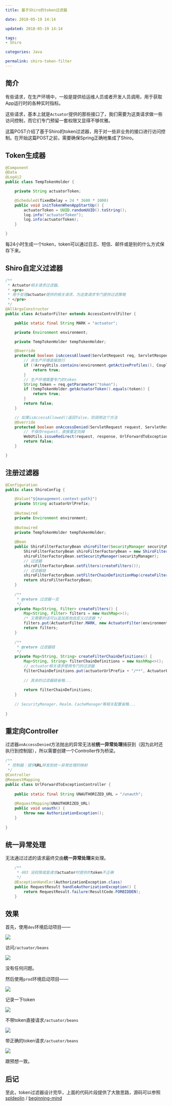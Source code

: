 ```yaml
---
title: 基于Shiro的token过滤器

date: 2018-05-19 14:14

updated: 2018-05-19 14:14

tags:
- Shiro

categories: Java

permalink: shiro-token-filter
---
```


## 简介

有些请求，在生产环境中，一般是提供给运维人员或者开发人员调用，用于获取App运行时的各种实时指标。

这些请求，基本上就是`Actuator`提供的那些接口了，我们需要为这类请求做一些访问控制，而它们专门预留一套权限又显得不够优雅。

这篇POST介绍了基于Shiro的token过滤器，用于对一些非业务的接口进行访问控制。在开始这篇POST之前，需要确保Spring正确地集成了Shiro。



## Token生成器

~~~java
@Component
@Data
@Log4j2
public class TempTokenHolder {

    private String actuatorToken;

    @Scheduled(fixedDelay = 24 * 3600 * 1000)
    public void initTokenWhenAppStartUp() {
        actuatorToken = UUID.randomUUID().toString();
        log.info("actuatorToken");
        log.info(actuatorToken);
    }

}
~~~

每24小时生成一个token，token可以通过日志、短信、邮件或是别的什么方式保存下来。



## Shiro自定义过滤器

~~~java
/**
 * Actuator相关请求过滤器。
 * <pre>
 * 用于处理actuator提供的相关请求，为这类请求专门提供过滤策略
 * </pre>
 */
@AllArgsConstructor
public class ActuatorFilter extends AccessControlFilter {

    public static final String MARK = "actuator";

    private Environment environment;

    private TempTokenHolder tempTokenHolder;

    @Override
    protected boolean isAccessAllowed(ServletRequest req, ServletResponse resp, Object mappedValue) {
        // 非生产环境直接放行
        if (!ArrayUtils.contains(environment.getActiveProfiles(), CoupledConstant.PROD_PROFILE_NAME)) {
            return true;
        }
        // 生产环境需要专门的token
        String token = req.getParameter("token");
        if (tempTokenHolder.getActuatorToken().equals(token)) {
            return true;
        }
        return false;
    }

    // 如果isAccessAllowed()返回false，则调用这个方法
    @Override
    protected boolean onAccessDenied(ServletRequest request, ServletResponse response) throws Exception {
        // 不保存request，直接重定向掉
        WebUtils.issueRedirect(request, response, UrlForwardToExceptionController.UNAUTHORIZED_URL);
        return false;
    }

}
~~~



## 注册过滤器

~~~java
@Configuration
public class ShiroConfig {

    @Value("${management.context-path}")
    private String actuatorUrlPrefix;
    
    @Autowired
    private Environment environment;
    
    @Autowired
    private TempTokenHolder tempTokenHolder;
    
    @Bean
    public ShiroFilterFactoryBean shiroFilter(SecurityManager securityManager) {
        ShiroFilterFactoryBean shiroFilterFactoryBean = new ShiroFilterFactoryBean();
        shiroFilterFactoryBean.setSecurityManager(securityManager);
        // 过滤器
        shiroFilterFactoryBean.setFilters(createFilters());
        // 过滤器链
        shiroFilterFactoryBean.setFilterChainDefinitionMap(createFilterChainDefinitions());
        return shiroFilterFactoryBean;
    }
    
    /**
     * @return 过滤器一览
     */
    private Map<String, Filter> createFilters() {
        Map<String, Filter> filters = new HashMap<>();
        /* 又需要的话可以追加其他自定义过滤器 */
        filters.put(ActuatorFilter.MARK, new ActuatorFilter(environment, tempTokenHolder));
        return filters;
    }
    
    /**
     * @return 过滤器链
     */
    private Map<String, String> createFilterChainDefinitions() {
        Map<String, String> filterChainDefinitions = new HashMap<>();
        // actuator相关请求使用专门的过滤器
        filterChainDefinitions.put(actuatorUrlPrefix + "/**", ActuatorFilter.MARK);
        
        // 其余的过滤器链省略...
        
        return filterChainDefinitions;
    }
    
    // SecurityManager、Realm、CacheManager等相关配置省略...
    
}
~~~



## 重定向Controller

过滤器`onAccessDenied`方法抛出的异常无法被**统一异常处理**捕获到（因为此时还执行到控制层），所以需要创建一个Controller作为桥梁。

~~~java
/**
 * 控制器：提供URL转发到统一异常处理的映射
 */
@Controller
@RequestMapping
public class UrlForwardToExceptionController {
   
    public static final String UNAUTHORIZED_URL = "/unauth";
    
    @RequestMapping(UNAUTHORIZED_URL)
    public void unauth() {
        throw new AuthorizationException();
    }
    
}
~~~



## 统一异常处理

无法通过过滤的请求最终交由**统一异常处理**来处理。

~~~java
    /**
     * 403 没权限或是请求actuator时提供的token不正确
     */
    @ExceptionHandler(AuthorizationException.class)
    public RequestResult handleAuthorizationException() {
        return RequestResult.failure(ResultCode.FORBIDDEN);
    }
~~~



## 效果

首先，使用`dev`环境启动项目——

![](/images/shiro-token-filter-01.png)



访问`/actuator/beans`

![](/images/shiro-token-filter-02.png)



没有任何问题。

然后使用`prod`环境启动项目——

![](/images/shiro-token-filter-03.png)



记录一下token

![](/images/shiro-token-filter-04.png)



不带token直接请求`/actuator/beans`

![](/images/shiro-token-filter-05.gif)



带正确的token请求`/actuator/beans`

![](/images/shiro-token-filter-06.png)



跟预想一致。



## 后记

至此，token过滤器设计完毕，上面的代码片段提供了大致思路，源码可以参照[spldeolin](https://github.com/spldeolin) / [beginning-mind](https://github.com/spldeolin/beginning-mind)